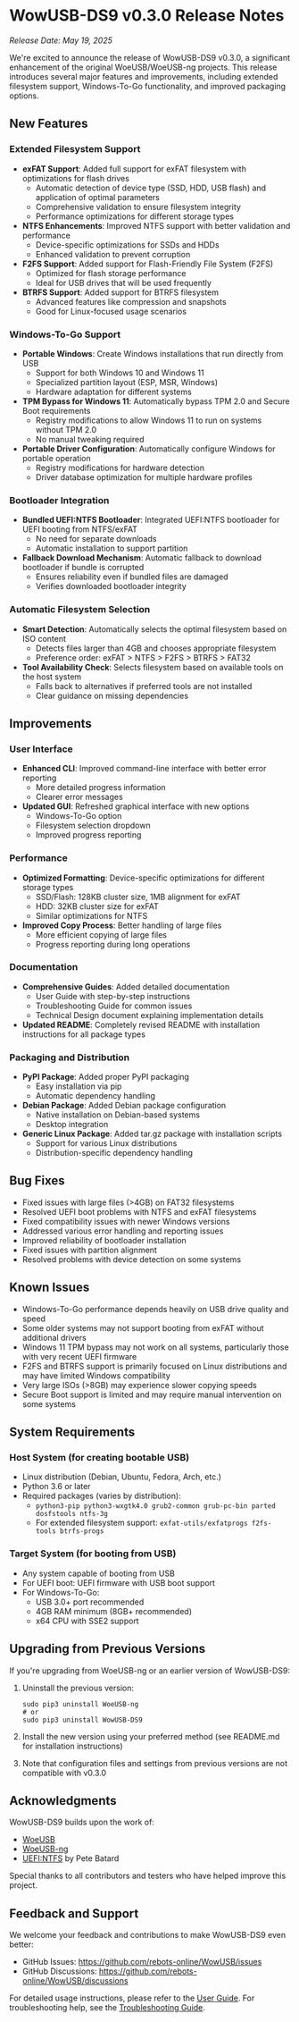 # WowUSB-DS9 v0.3.0 Release Notes

*Release Date: May 19, 2025*

We're excited to announce the release of WowUSB-DS9 v0.3.0, a significant enhancement of the original WoeUSB/WoeUSB-ng projects. This release introduces several major features and improvements, including extended filesystem support, Windows-To-Go functionality, and improved packaging options.

## New Features

### Extended Filesystem Support
- **exFAT Support**: Added full support for exFAT filesystem with optimizations for flash drives
  - Automatic detection of device type (SSD, HDD, USB flash) and application of optimal parameters
  - Comprehensive validation to ensure filesystem integrity
  - Performance optimizations for different storage types
- **NTFS Enhancements**: Improved NTFS support with better validation and performance
  - Device-specific optimizations for SSDs and HDDs
  - Enhanced validation to prevent corruption
- **F2FS Support**: Added support for Flash-Friendly File System (F2FS)
  - Optimized for flash storage performance
  - Ideal for USB drives that will be used frequently
- **BTRFS Support**: Added support for BTRFS filesystem
  - Advanced features like compression and snapshots
  - Good for Linux-focused usage scenarios

### Windows-To-Go Support
- **Portable Windows**: Create Windows installations that run directly from USB
  - Support for both Windows 10 and Windows 11
  - Specialized partition layout (ESP, MSR, Windows)
  - Hardware adaptation for different systems
- **TPM Bypass for Windows 11**: Automatically bypass TPM 2.0 and Secure Boot requirements
  - Registry modifications to allow Windows 11 to run on systems without TPM 2.0
  - No manual tweaking required
- **Portable Driver Configuration**: Automatically configure Windows for portable operation
  - Registry modifications for hardware detection
  - Driver database optimization for multiple hardware profiles

### Bootloader Integration
- **Bundled UEFI:NTFS Bootloader**: Integrated UEFI:NTFS bootloader for UEFI booting from NTFS/exFAT
  - No need for separate downloads
  - Automatic installation to support partition
- **Fallback Download Mechanism**: Automatic fallback to download bootloader if bundle is corrupted
  - Ensures reliability even if bundled files are damaged
  - Verifies downloaded bootloader integrity

### Automatic Filesystem Selection
- **Smart Detection**: Automatically selects the optimal filesystem based on ISO content
  - Detects files larger than 4GB and chooses appropriate filesystem
  - Preference order: exFAT > NTFS > F2FS > BTRFS > FAT32
- **Tool Availability Check**: Selects filesystem based on available tools on the host system
  - Falls back to alternatives if preferred tools are not installed
  - Clear guidance on missing dependencies

## Improvements

### User Interface
- **Enhanced CLI**: Improved command-line interface with better error reporting
  - More detailed progress information
  - Clearer error messages
- **Updated GUI**: Refreshed graphical interface with new options
  - Windows-To-Go option
  - Filesystem selection dropdown
  - Improved progress reporting

### Performance
- **Optimized Formatting**: Device-specific optimizations for different storage types
  - SSD/Flash: 128KB cluster size, 1MB alignment for exFAT
  - HDD: 32KB cluster size for exFAT
  - Similar optimizations for NTFS
- **Improved Copy Process**: Better handling of large files
  - More efficient copying of large files
  - Progress reporting during long operations

### Documentation
- **Comprehensive Guides**: Added detailed documentation
  - User Guide with step-by-step instructions
  - Troubleshooting Guide for common issues
  - Technical Design document explaining implementation details
- **Updated README**: Completely revised README with installation instructions for all package types

### Packaging and Distribution
- **PyPI Package**: Added proper PyPI packaging
  - Easy installation via pip
  - Automatic dependency handling
- **Debian Package**: Added Debian package configuration
  - Native installation on Debian-based systems
  - Desktop integration
- **Generic Linux Package**: Added tar.gz package with installation scripts
  - Support for various Linux distributions
  - Distribution-specific dependency handling

## Bug Fixes

- Fixed issues with large files (>4GB) on FAT32 filesystems
- Resolved UEFI boot problems with NTFS and exFAT filesystems
- Fixed compatibility issues with newer Windows versions
- Addressed various error handling and reporting issues
- Improved reliability of bootloader installation
- Fixed issues with partition alignment
- Resolved problems with device detection on some systems

## Known Issues

- Windows-To-Go performance depends heavily on USB drive quality and speed
- Some older systems may not support booting from exFAT without additional drivers
- Windows 11 TPM bypass may not work on all systems, particularly those with very recent UEFI firmware
- F2FS and BTRFS support is primarily focused on Linux distributions and may have limited Windows compatibility
- Very large ISOs (>8GB) may experience slower copying speeds
- Secure Boot support is limited and may require manual intervention on some systems

## System Requirements

### Host System (for creating bootable USB)
- Linux distribution (Debian, Ubuntu, Fedora, Arch, etc.)
- Python 3.6 or later
- Required packages (varies by distribution):
  - `python3-pip python3-wxgtk4.0 grub2-common grub-pc-bin parted dosfstools ntfs-3g`
  - For extended filesystem support: `exfat-utils/exfatprogs f2fs-tools btrfs-progs`

### Target System (for booting from USB)
- Any system capable of booting from USB
- For UEFI boot: UEFI firmware with USB boot support
- For Windows-To-Go: 
  - USB 3.0+ port recommended
  - 4GB RAM minimum (8GB+ recommended)
  - x64 CPU with SSE2 support

## Upgrading from Previous Versions

If you're upgrading from WoeUSB-ng or an earlier version of WowUSB-DS9:

1. Uninstall the previous version:
   ```
   sudo pip3 uninstall WoeUSB-ng
   # or
   sudo pip3 uninstall WowUSB-DS9
   ```

2. Install the new version using your preferred method (see README.md for installation instructions)

3. Note that configuration files and settings from previous versions are not compatible with v0.3.0

## Acknowledgments

WowUSB-DS9 builds upon the work of:
- [WoeUSB](https://github.com/slacka/WoeUSB)
- [WoeUSB-ng](https://github.com/WoeUSB/WoeUSB-ng)
- [UEFI:NTFS](https://github.com/pbatard/uefi-ntfs) by Pete Batard

Special thanks to all contributors and testers who have helped improve this project.

## Feedback and Support

We welcome your feedback and contributions to make WowUSB-DS9 even better:
- GitHub Issues: https://github.com/rebots-online/WowUSB/issues
- GitHub Discussions: https://github.com/rebots-online/WowUSB/discussions

For detailed usage instructions, please refer to the [User Guide](USER_GUIDE.md).
For troubleshooting help, see the [Troubleshooting Guide](TROUBLESHOOTING.md).
